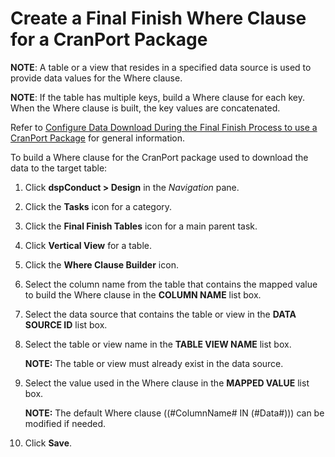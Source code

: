 # Create a Final Finish Where Clause for a CranPort Package

<span style="font-weight: bold;">NOTE</span>: A table or a view that
resides in a specified data source is used to provide data values for
the Where clause.

<span style="font-weight: bold;">NOTE</span>: If the table has multiple
keys, build a Where clause for each key. When the Where clause is built,
the key values are concatenated.

Refer to [Configure Data Download During the Final Finish Process to use
a CranPort
Package](Configure_Data_Download_During_the_Final_Finish_Process_to_use_a_CranPort_Package.htm)
for general information.

To build a Where clause for the CranPort package used to download the
data to the target table:

1.  Click <span style="font-weight: bold;">dspConduct \> Design</span>
    in the *Navigation* pane.

2.  Click the **Tasks** icon for a category.

3.  Click the **Final Finish Tables** icon for a main parent task.

4.  Click **Vertical View** for a table.

5.  Click the **Where Clause Builder** icon.

6.  Select the column name from the table that contains the mapped value
    to build the Where clause in the **COLUMN NAME** list box.

7.  Select the data source that contains the table or view in the **DATA
    SOURCE ID** list box.

8.  Select the table or view name in the **TABLE VIEW NAME** list box.
    
    **NOTE:** The table or view must already exist in the data source.

9.  Select the value used in the Where clause in the **MAPPED VALUE**
    list box.
    
    **NOTE:** The default Where clause ((\#ColumnName\# IN (\#Data\#)))
    can be modified if needed.

10. Click **Save**.
